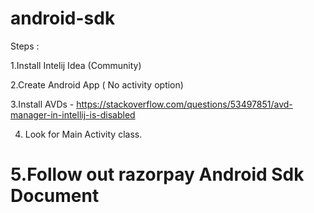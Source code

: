 # android-sdk


Steps :


1.Install Intelij Idea (Community)

2.Create Android App ( No activity option)

3.Install AVDs - https://stackoverflow.com/questions/53497851/avd-manager-in-intellij-is-disabled

4. Look for Main Activity class. 

# 5.Follow out razorpay Android Sdk Document 

